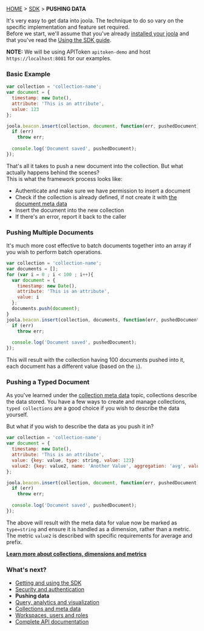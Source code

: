 [HOME](Home) > [SDK](sdk) > **PUSHING DATA**

It's very easy to get data into joola. The technique to do so vary on the specific implementation and feature set required.  
Before we start, we'll assume that you've already [installed your joola](setting-up-joola) and that you've read the [Using the SDK guide](using-the-sdk).

>
**NOTE:** We will be using APIToken `apitoken-demo` and host `https://localhost:8081` for our examples.

### Basic Example
```js
var collection = 'collection-name';
var document = {
  timestamp: new Date(),
  attribute: 'This is an attribute',
  value: 123
};

joola.beacon.insert(collection, document, function(err, pushedDocument){
  if (err)
    throw err;
  
  console.log('Document saved', pushedDocument);
});
```
That's all it takes to push a new document into the collection. But what actually happens behind the scenes?  
This is what the framework process looks like:

- Authenticate and make sure we have permission to insert a document
- Check if the collection is already defined, if not create it with [the document meta data](collection-meta-data)
- Insert the document into the new collection
- If there's an error, report it back to the caller

### Pushing Multiple Documents
It's much more cost effective to batch documents together into an array if you wish to perform batch operations.

```js
var collection = 'collection-name';
var documents = [];
for (var i = 0 ; i < 100 ; i++){
  var document = {
    timestamp: new Date(),
    attribute: 'This is an attribute',
    value: i
  };
  documents.push(document);
}
joola.beacon.insert(collection, documents, function(err, pushedDocument){
  if (err)
    throw err;
  
  console.log('Document saved', pushedDocument);
});
```

This will result with the collection having 100 documents pushed into it, each document has a different value (based on the `i`).

### Pushing a Typed Document
As you've learned under the [collection meta data](collection-meta-data) topic, collections describe the data stored. 
You have a few ways to create and manage collections, `typed collections` are a good choice if you wish to describe the data yourself.

But what if you wish to describe the data as you push it in?
```js
var collection = 'collection-name';
var document = {
  timestamp: new Date(),
  attribute: 'This is an attribute',
  value: {key: value, type: string, value: 123}
  value2: {key: value2, name: 'Another Value', aggregation: 'avg', value: 123, prefix: 'avg.' decimals: 2}
};

joola.beacon.insert(collection, document, function(err, pushedDocument){
  if (err)
    throw err;
  
  console.log('Document saved', pushedDocument);
});
```

The above will result with the meta data for value now be marked as `type=string` and ensure it is handled as a dimension, rather than a metric.
The metric `value2` is described with specific requirements for average and prefix.
 
[**Learn more about collections, dimensions and metrics**](collections)

### What's next?

- [Getting and using the SDK](using-the-sdk)
- [Security and authentication](security-and-authentication)
- **Pushing data**
- [Query, analytics and visualization](https://github.com/joola/joola/wiki/sdk-api-documentation#joolaviz)
- [Collections and meta data](collections)
- [Workspaces, users and roles](basic-concepts)
- [Complete API documentation](sdk-api-documentation)

